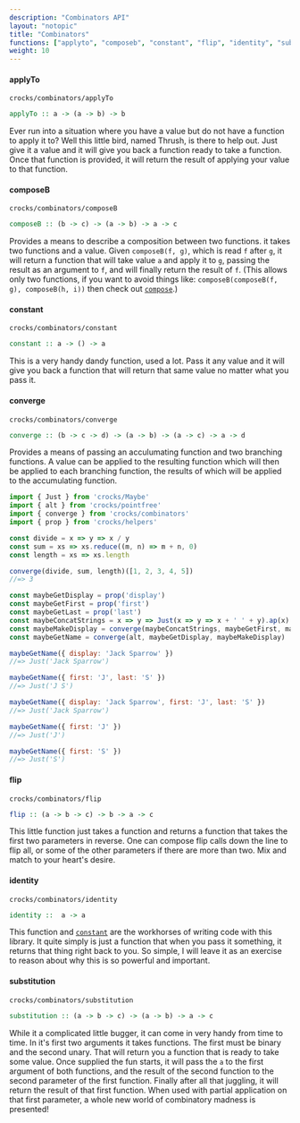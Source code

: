 ```yaml
---
description: "Combinators API"
layout: "notopic"
title: "Combinators"
functions: ["applyto", "composeb", "constant", "flip", "identity", "substitution"]
weight: 10
---
```


#### applyTo

`crocks/combinators/applyTo`

```haskell
applyTo :: a -> (a -> b) -> b
```

Ever run into a situation where you have a value but do not have a function to
apply it to? Well this little bird, named Thrush, is there to help out. Just
give it a value and it will give you back a function ready to take a function.
Once that function is provided, it will return the result of applying your value
to that function.

#### composeB

`crocks/combinators/composeB`

```haskell
composeB :: (b -> c) -> (a -> b) -> a -> c
```

Provides a means to describe a composition between two functions. it takes two
functions and a value. Given `composeB(f, g)`, which is read `f` after `g`, it
will return a function that will take value `a` and apply it to `g`, passing the
result as an argument to `f`, and will finally return the result of `f`. (This
allows only two functions, if you want to avoid things like:
`composeB(composeB(f, g), composeB(h, i))` then check out
[`compose`](helpers.html#compose).)

#### constant

`crocks/combinators/constant`

```haskell
constant :: a -> () -> a
```

This is a very handy dandy function, used a lot. Pass it any value and it will
give you back a function that will return that same value no matter what you
pass it.

#### converge

`crocks/combinators/converge`

```haskell
converge :: (b -> c -> d) -> (a -> b) -> (a -> c) -> a -> d
```

Provides a means of passing an acculumating function and two branching functions.
A value can be applied to the resulting function which will then be applied to
each branching function, the results of which will be applied to the accumulating
function.

```javascript
import { Just } from 'crocks/Maybe'
import { alt } from 'crocks/pointfree'
import { converge } from 'crocks/combinators'
import { prop } from 'crocks/helpers'

const divide = x => y => x / y
const sum = xs => xs.reduce((m, n) => m + n, 0)
const length = xs => xs.length

converge(divide, sum, length)([1, 2, 3, 4, 5])
//=> 3

const maybeGetDisplay = prop('display')
const maybeGetFirst = prop('first')
const maybeGetLast = prop('last')
const maybeConcatStrings = x => y => Just(x => y => x + ' ' + y).ap(x).ap(y).alt(x).alt(y)
const maybeMakeDisplay = converge(maybeConcatStrings, maybeGetFirst, maybeGetLast)
const maybeGetName = converge(alt, maybeGetDisplay, maybeMakeDisplay)

maybeGetName({ display: 'Jack Sparrow' })
//=> Just('Jack Sparrow')

maybeGetName({ first: 'J', last: 'S' })
//=> Just('J S')

maybeGetName({ display: 'Jack Sparrow', first: 'J', last: 'S' })
//=> Just('Jack Sparrow')

maybeGetName({ first: 'J' })
//=> Just('J')

maybeGetName({ first: 'S' })
//=> Just('S')
```

#### flip

`crocks/combinators/flip`

```haskell
flip :: (a -> b -> c) -> b -> a -> c
```

This little function just takes a function and returns a function that takes
the first two parameters in reverse. One can compose flip calls down the line to
flip all, or some of the other parameters if there are more than two. Mix and
match to your heart's desire.

#### identity

`crocks/combinators/identity`

```haskell
identity ::  a -> a
```

This function and [`constant`](#constant) are the workhorses of writing code
with this library. It quite simply is just a function that when you pass it
something, it returns that thing right back to you. So simple, I will leave it
as an exercise to reason about why this is so powerful and important.

#### substitution

`crocks/combinators/substitution`

```haskell
substitution :: (a -> b -> c) -> (a -> b) -> a -> c
```

While it a complicated little bugger, it can come in very handy from time to
time. In it's first two arguments it takes functions. The first must be binary
and the second unary. That will return you a function that is ready to take some
value. Once supplied the fun starts, it will pass the `a` to the first argument
of both functions, and the result of the second function to the second parameter
of the first function. Finally after all that juggling, it will return the
result of that first function. When used with partial application on that first
parameter, a whole new world of combinatory madness is presented!
